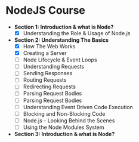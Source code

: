 # NodeJS Course

- **Section 1: Introduction & what is Node?**
  - [x] Understanding the Role & Usage of Node.js
- **Section 2: Understanding The Basics**
  - [x] How The Web Works
  - [x] Creating a Server
  - [ ] Node Lifecycle & Event Loops
  - [ ] Understanding Requests
  - [ ] Sending Responses
  - [ ] Routing Requests
  - [ ] Redirecting Requests
  - [ ] Parsing Request Bodies
  - [ ] Parsing Request Bodies
  - [ ] Understanding Event Driven Code Execution
  - [ ] Blocking and Non-Blocking Code
  - [ ] Node.js - Looking Behind the Scenes
  - [ ] Using the Node Modules System
- **Section 3: Introduction & what is Node?**
